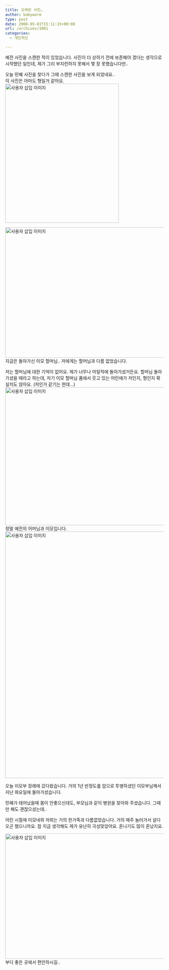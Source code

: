 ```yaml
---
title: 오래된 사진…
author: babyworm
type: post
date: 2008-05-01T15:11:15+00:00
url: /archives/1001
categories:
  - 개인적인

---
```

예전 사진을 스캔한 적이 있었습니다. 사진이 더 상하기 전에 보존해야 겠다는 생각으로 시작했던 일인데, 제가 그리 부지런하지 못해서 몇 장 못했습니다만..

오늘 민혜 사진을 찾다가 그때 스캔한 사진을 보게 되었네요..  
이 사진은 아마도 형일거 같아요.  
<img loading="lazy" decoding="async" src="https://i0.wp.com/babyworm.net/wordpress/wp-content/uploads/1/dk030000000000.jpg?resize=361%2C442" class="align" width="361" height="442" alt="사용자 삽입 이미지" data-recalc-dims="1" /> 

<img loading="lazy" decoding="async" src="https://i0.wp.com/babyworm.net/wordpress/wp-content/uploads/1/ck010000000000.jpg?resize=600%2C414" class="aligncenter" width="600" height="414" alt="사용자 삽입 이미지" data-recalc-dims="1" /> 지금은 돌아가신 이모 할머님.. 저에게는 할머님과 다름 없었습니다. 

저는 할머님에 대한 기억이 없어요. 제가 너무나 어릴적에 돌아가셨거든요. 할머님 돌아가셨을 때라고 하는데, 저기 이모 할머님 품에서 웃고 있는 어린애가 저인지, 형인지 확실치도 않아요. (저인거 같기는 한데&#8230;)  
<img loading="lazy" decoding="async" src="https://i0.wp.com/babyworm.net/wordpress/wp-content/uploads/1/ck010000000001.jpg?resize=600%2C438" class="aligncenter" width="600" height="438" alt="사용자 삽입 이미지" data-recalc-dims="1" />  
정말 예전의 어머님과 이모입니다.  
<img loading="lazy" decoding="async" src="https://i0.wp.com/babyworm.net/wordpress/wp-content/uploads/1/ck010000000002.jpg?resize=600%2C783" class="aligncenter" width="600" height="783" alt="사용자 삽입 이미지" data-recalc-dims="1" /> 

오늘 이모부 장례에 갔다왔습니다. 거의 1년 반정도를 암으로 투병하셨던 이모부님께서 지난 화요일에 돌아가셨습니다. 

민혜가 태어났을때 몸이 안좋으신데도, 부모님과 같이 병원을 찾아와 주셨습니다. 그때만 해도 괜찮으셨는데..

어린 시절에 이모네와 저희는 거의 한가족과 다름없었습니다. 거의 매주 놀러가서 살다오곤 했으니까요. 참 지금 생각해도 제가 유난히 극성맞았어요. 혼나기도 많이 혼났지요. 

<img loading="lazy" decoding="async" src="https://i0.wp.com/babyworm.net/wordpress/wp-content/uploads/1/ck010000000004.jpg?resize=600%2C398" class="aligncenter" width="600" height="398" alt="사용자 삽입 이미지" data-recalc-dims="1" /> 부디 좋은 곳에서 편안하시길..